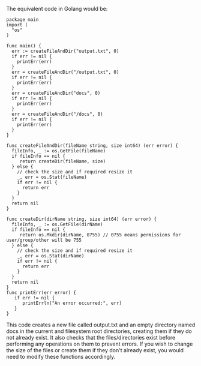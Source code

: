 The equivalent code in Golang would be:

```golang
package main
import (
  "os"
)

func main() {
  err := createFileAndDir("output.txt", 0)
  if err != nil {
    printErr(err)
  }
  err = createFileAndDir("/output.txt", 0)
  if err != nil {
    printErr(err)
  }
  err = createFileAndDir("docs", 0)
  if err != nil {
    printErr(err)
  }
  err = createFileAndDir("/docs", 0)
  if err != nil {
    printErr(err)
  }
}

func createFileAndDir(fileName string, size int64) (err error) {
  fileInfo, _ := os.GetFile(fileName)
  if fileInfo == nil {
     return createDir(fileName, size)
  } else {
    // check the size and if required resize it
    _, err = os.Stat(fileName)
    if err != nil {
      return err
    }
  }
  return nil
}

func createDir(dirName string, size int64) (err error) {
  fileInfo, _ := os.GetFile(dirName)
  if fileInfo == nil {
     return os.Mkdir(dirName, 0755) // 0755 means permissions for user/group/other will be 755
  } else {
    // check the size and if required resize it
    _, err = os.Stat(dirName)
    if err != nil {
      return err
    }
  }
  return nil
}
func printErr(err error) {
   if err != nil {
      printErrln("An error occurred:", err)
   }
}
```
This code creates a new file called output.txt and an empty directory named docs in the current and filesystem root directories, creating them if they do not already exist. It also checks that the files/directories exist before performing any operations on them to prevent errors. If you wish to change the size of the files or create them if they don't already exist, you would need to modify these functions accordingly.
